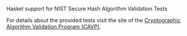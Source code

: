 Haskel support for NIST Secure Hash Algorithm Validation Tests

For details about the provided tests visit the site of the
[Cryptographic Algorithm Validation Program (CAVP)](https://csrc.nist.gov/projects/cryptographic-algorithm-validation-program/secure-hashing).
